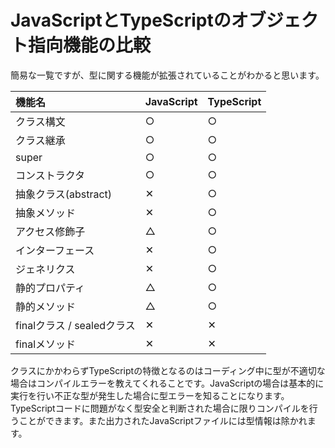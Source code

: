 # JavaScriptとTypeScriptのオブジェクト指向機能の比較

簡易な一覧ですが、型に関する機能が拡張されていることがわかると思います。

| 機能名                     | JavaScript | TypeScript |
| :------------------------- | :--------- | :--------- |
| クラス構文                 | ○          | ○          |
| クラス継承                 | ○          | ○          |
| super                      | ○          | ○          |
| コンストラクタ             | ○          | ○          |
| 抽象クラス(abstract)       | ✕          | ○          |
| 抽象メソッド               | ✕          | ○          |
| アクセス修飾子             | △          | ○          |
| インターフェース           | ✕          | ○          |
| ジェネリクス               | ✕          | ○          |
| 静的プロパティ             | △          | ○          |
| 静的メソッド               | △          | ○          |
| finalクラス / sealedクラス | ✕          | ✕          |
| finalメソッド              | ✕          | ✕          |

クラスにかかわらずTypeScriptの特徴となるのはコーディング中に型が不適切な場合はコンパイルエラーを教えてくれることです。JavaScriptの場合は基本的に実行を行い不正な型が発生した場合に型エラーを知ることになります。TypeScriptコードに問題がなく型安全と判断された場合に限りコンパイルを行うことができます。また出力されたJavaScriptファイルには型情報は除かれます。
